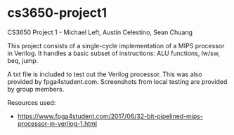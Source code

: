 # cs3650-project1
CS3650 Project 1 - Michael Left, Austin Celestino, Sean Chuang

This project consists of a single-cycle implementation of a MIPS processor
in Verilog. It handles a basic subset of instructions: ALU functions, lw/sw,
beq, jump.

A txt file is included to test out the Verilog processor. This was also provided by
fpga4student.com. Screenshots from local testing are provided by group members. 

Resources used: 
* https://www.fpga4student.com/2017/06/32-bit-pipelined-mips-processor-in-verilog-1.html